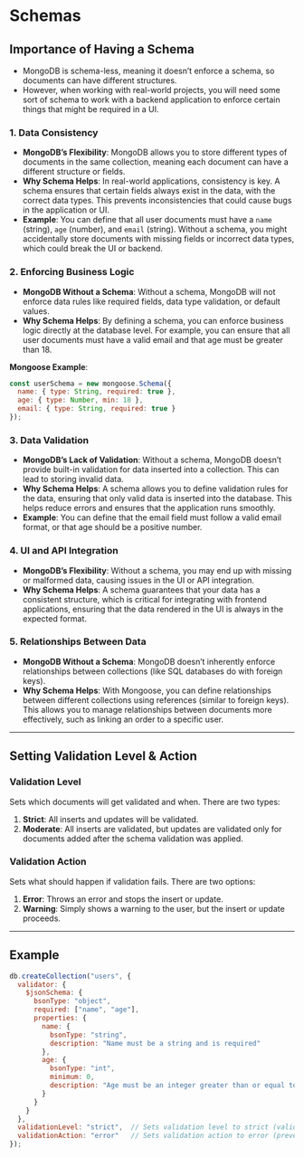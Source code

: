 
# Schemas

## Importance of Having a Schema

- MongoDB is schema-less, meaning it doesn’t enforce a schema, so documents can have different structures.
- However, when working with real-world projects, you will need some sort of schema to work with a backend application to enforce certain things that might be required in a UI.

### 1. Data Consistency

- **MongoDB’s Flexibility**: MongoDB allows you to store different types of documents in the same collection, meaning each document can have a different structure or fields.
- **Why Schema Helps**: In real-world applications, consistency is key. A schema ensures that certain fields always exist in the data, with the correct data types. 
  This prevents inconsistencies that could cause bugs in the application or UI.
- **Example**: You can define that all user documents must have a `name` (string), `age` (number), and `email` (string). Without a schema, you might accidentally store documents with missing fields or incorrect data types, which could break the UI or backend.

### 2. Enforcing Business Logic

- **MongoDB Without a Schema**: Without a schema, MongoDB will not enforce data rules like required fields, data type validation, or default values.
- **Why Schema Helps**: By defining a schema, you can enforce business logic directly at the database level. 
  For example, you can ensure that all user documents must have a valid email and that age must be greater than 18.

**Mongoose Example**:
```javascript
const userSchema = new mongoose.Schema({
  name: { type: String, required: true },
  age: { type: Number, min: 18 },
  email: { type: String, required: true }
});
```

### 3. Data Validation

- **MongoDB’s Lack of Validation**: Without a schema, MongoDB doesn’t provide built-in validation for data inserted into a collection. This can lead to storing invalid data.
- **Why Schema Helps**: A schema allows you to define validation rules for the data, ensuring that only valid data is inserted into the database. This helps reduce errors and ensures that the application runs smoothly.
- **Example**: You can define that the email field must follow a valid email format, or that age should be a positive number.

### 4. UI and API Integration

- **MongoDB’s Flexibility**: Without a schema, you may end up with missing or malformed data, causing issues in the UI or API integration.
- **Why Schema Helps**: A schema guarantees that your data has a consistent structure, which is critical for integrating with frontend applications, ensuring that the data rendered in the UI is always in the expected format.

### 5. Relationships Between Data

- **MongoDB Without a Schema**: MongoDB doesn’t inherently enforce relationships between collections (like SQL databases do with foreign keys).
- **Why Schema Helps**: With Mongoose, you can define relationships between different collections using references (similar to foreign keys). This allows you to manage relationships between documents more effectively, such as linking an order to a specific user.

---

## Setting Validation Level & Action

### Validation Level

Sets which documents will get validated and when. There are two types:

1. **Strict**: All inserts and updates will be validated.
2. **Moderate**: All inserts are validated, but updates are validated only for documents added after the schema validation was applied.

### Validation Action

Sets what should happen if validation fails. There are two options:

1. **Error**: Throws an error and stops the insert or update.
2. **Warning**: Simply shows a warning to the user, but the insert or update proceeds.

---

## Example

```javascript
db.createCollection("users", {
  validator: {
    $jsonSchema: {
      bsonType: "object",
      required: ["name", "age"],
      properties: {
        name: {
          bsonType: "string",
          description: "Name must be a string and is required"
        },
        age: {
          bsonType: "int",
          minimum: 0,
          description: "Age must be an integer greater than or equal to 0 and is required"
        }
      }
    }
  },
  validationLevel: "strict",  // Sets validation level to strict (validate all inserts and updates)
  validationAction: "error"   // Sets validation action to error (prevent invalid data from being inserted)
});
```

